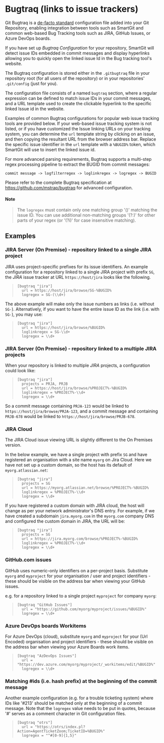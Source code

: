 # Bugtraq (links to issue trackers)

Git Bugtraq is a [de-facto standard](https://github.com/mstrap/bugtraq) configuration file added into your Git Repository, enabling integration between tools such as SmartGit and common web-based Bug Tracking tools such as JIRA, GitHub Issues, or Azure DevOps boards.

If you have set up *Bugtraq Configuration* for your repository, SmartGit will detect issue IDs embedded in commit messages and display hyperlinks allowing you to quickly open the linked issue Id in the Bug tracking tool's website.

The Bugtraq configuration is stored either in the `.gitbugtraq` file in your repository root (for all users of the repository) or in your repositories' `.git/config` (just for you).

The configuration file consists of a named `bugtraq` section, where a regular expression can be defined to match issue IDs in your commit messages, and a URL template used to create the clickable hyperlink to the specific linked Issue id in the website.

Examples of common Bugtraq configurations for popular web issue tracking tools are provided below.
If your web-based issue tracking system is not listed, or if you have customized the Issue linking URLs on your tracking system,
you can determine the `url` template string by clicking on an issue, and then copying the resultant URL from the browser address bar.
Replace the specific issue identifier in the `url` template with a `%BUGID%` token, which SmartGit will use to insert the linked issue id.

For more advanced parsing requirements, Bugtraq supports a multi-step regex processing pipeline to extract the BUGID from commit messages:

``
commit message -> logfilterregex -> loglinkregex -> logregex -> BUGID
``

Please refer to the complete Bugtraq specification at <https://github.com/mstrap/bugtraq> for advanced configuration.

#### Note
> The `logregex` must contain only one matching group '()' matching the issue ID.
> You can use additional non-matching groups '(?:)' for other parts of your regex (or '(?i)' for case insensitive matching).

## Examples

### JIRA Server (On Premise) - repository linked to a single JIRA project

JIRA uses project-specific prefixes for its issue identifiers.
An example configuration for a repository linked to a single JIRA project with prefix `SG`, the *JIRA* issue tracker at URL `https://host/jira` looks like the following.

>
>``` text
> [bugtraq "jira"]
>   url = https://host/jira/browse/SG-%BUGID%
>   logregex = SG-(\\d+)                   
>```

The above example will make only the issue numbers as links (i.e. without `SG-`).
Alternatively, if you want to have the entire issue ID as the link (i.e. with `SG-`), you may use:

>``` text
> [bugtraq "jira"]
>   url = https://host/jira/browse/%BUGID%
>   loglinkregex = SG-\\d+
>   logregex = \\d+            
>```

### JIRA Server (On Premise) - repository linked to a multiple JIRA projects

When your repository is linked to multiple *JIRA* projects, a configuration could look like:

>
>``` text
> [bugtraq "jira"]
>   projects = PRJA, PRJB
>   url = https://host/jira/browse/%PROJECT%-%BUGID%
>   loglinkregex = %PROJECT%-\\d+
>   logregex = \\d+            
>```

So a commit message containing `PRJA-123` would be linked to `https://host/jira/browse/PRJA-123`, 
and a commit message and containing `PRJB-678` would be linked to `https://host/jira/browse/PRJB-678`.

### JIRA Cloud

The JIRA Cloud issue viewing URL is slightly different to the On Premises version.

In the below example, we have a single project with prefix `SG` and have registered an organisation with a site name `myorg` on Jira Cloud. 
Here we have not set up a custom domain, so the host has its default of `myorg.atlassian.net`:

>
>``` text
> [bugtraq "jira"]
>   projects = SG
>   url = https://myorg.atlassian.net/browse/%PROJECT%-%BUGID%
>   loglinkregex = %PROJECT%-\\d+
>   logregex = \\d+
>```

If you have registered a custom domain with JIRA cloud, the host will change as per your network administrator's DNS entry.
For example, if we have created a subdomain `jira.myorg.com` in the `myorg.com` company DNS and configured the custom domain in JIRA, the URL will be:

>
>``` text
> [bugtraq "jira"]
>   projects = SG
>   url = https://jira.myorg.com/browse/%PROJECT%-%BUGID%
>   loglinkregex = %PROJECT%-\\d+
>   logregex = \\d+
>```

### GitHub.com issues

GitHub uses numeric-only identifiers on a per-project basis. Substitute `myorg` and `myproject` for your organisation / user and project identifiers - these should be visible on the address bar when viewing your GitHub issues.

e.g. for a repository linked to a single project `myproject` for company `myorg`:

>
>``` text
> [bugtraq "GitHub Issues"]
>   url = "https://github.com/myorg/myproject/issues/%BUGID%"
>   logregex = \\d+
>```
>

### Azure DevOps boards Workitems

For Azure DevOps (cloud), substitute `myorg` and `myproject` for your (Url Encoded) organisation and project identifiers - these should be visible on the address bar when viewing your Azure Boards work items.

>
>``` text
> [bugtraq "AzDevOps Issues"]
>   url = "https://dev.azure.com/myorg/myproject/_workitems/edit/%BUGID%"
>   logregex = \\d+
>```
>

### Matching #ids (i.e. hash prefix) at the beginning of the commit message

Another example configuration (e.g. for a trouble ticketing system) where IDs like '#213' should be matched only at the beginning of a commit message.
Note that the `logregex` value needs to be put in quotes, because '#' serves as a comment character in Git configuration files.
>
>``` text
> [bugtraq "otrs"]
>   url = "https://otrs/index.pl?Action=AgentTicketZoom;TicketID=%BUGID%"
>   logregex = "^#[0-9]{1,5}"            
>```
